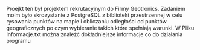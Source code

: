 Proejkt ten był projektem rekrutacyjnym do Firmy Geotronics. Zadaniem moim było skrozystanie z PostgreSQL z biblioteki przestrzennej w celu rysowania punktów na mapie i obliczaniu odległości od punktów geograficznych po czym wybieranie takich które spełniają warunki. W Pliku Informacje.txt można znaleźć dokładniejsze informacje co do działania programu 
